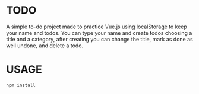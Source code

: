 # TODO

A simple to-do project made to practice Vue.js using localStorage to keep your name and todos. You can type your name and create todos choosing a title and a category, after creating you can change the title, mark as done as well undone, and delete a todo.

# USAGE

    npm install